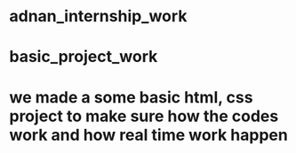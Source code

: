 # adnan_internship_work
# basic_project_work  
# we made a some basic html, css project to make sure how the codes work and how real time work happen 

